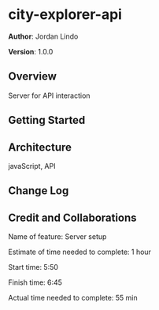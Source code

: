 # city-explorer-api

**Author**: Jordan Lindo

**Version**: 1.0.0

## Overview
Server for API interaction

## Getting Started

## Architecture
javaScript, API

## Change Log

## Credit and Collaborations



Name of feature: Server setup

Estimate of time needed to complete: 1 hour

Start time: 5:50

Finish time: 6:45

Actual time needed to complete: 55 min

